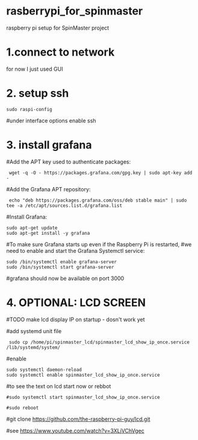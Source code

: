 # rasberrypi_for_spinmaster
raspberry pi setup for SpinMaster project


# 1.**connect to network**
for now I just used GUI 

# 2. **setup ssh**
    sudo raspi-config

#under interface options enable ssh

# 3. **install grafana**
  #Add the APT key used to authenticate packages:
  
     wget -q -O - https://packages.grafana.com/gpg.key | sudo apt-key add -

  #Add the Grafana APT repository:
  
     echo "deb https://packages.grafana.com/oss/deb stable main" | sudo tee -a /etc/apt/sources.list.d/grafana.list

  #Install Grafana:
  
    sudo apt-get update
    sudo apt-get install -y grafana
  
  #To make sure Grafana starts up even if the Raspberry Pi is restarted,
  #we need to enable and start the Grafana Systemctl service:
  
    sudo /bin/systemctl enable grafana-server
    sudo /bin/systemctl start grafana-server
  
  #grafana should now be available on port 3000


# 4. OPTIONAL: LCD SCREEN

#TODO make lcd display IP on startup - dosn't work yet

  #add systemd unit file
  
     sudo cp /home/pi/spinmaster_lcd/spinmaster_lcd_show_ip_once.service /lib/systemd/system/
  
  
  
  #enable 
  
    sudo systemctl daemon-reload
    sudo systemctl enable spinmaster_lcd_show_ip_once.service
  
  #to see the text on lcd start now or rebbot
  
    #sudo systemctl start spinmaster_lcd_show_ip_once.service
    
    #sudo reboot
  




#git clone https://github.com/the-raspberry-pi-guy/lcd.git

#see https://www.youtube.com/watch?v=3XLjVChVgec
